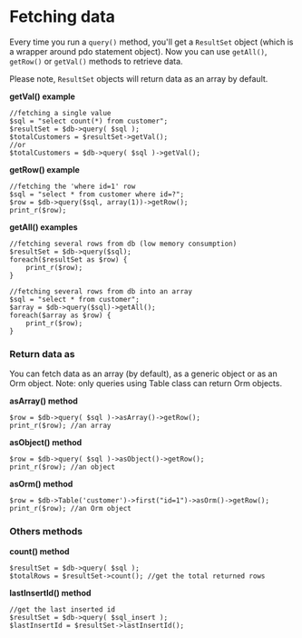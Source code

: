 # Fetching data

Every time you run a `query()` method, you'll get a `ResultSet` object (which is a wrapper around pdo statement object).
Now you can use `getAll()`, `getRow()` or `getVal()` methods to retrieve data.

Please note, `ResultSet` objects will return data as an array by default.

**getVal() example**

    //fetching a single value
    $sql = "select count(*) from customer";
    $resultSet = $db->query( $sql );
    $totalCustomers = $resultSet->getVal();
	//or
    $totalCustomers = $db->query( $sql )->getVal();

**getRow() example**

    //fetching the 'where id=1' row
    $sql = "select * from customer where id=?";
    $row = $db->query($sql, array(1))->getRow();
    print_r($row);

**getAll() examples**

    //fetching several rows from db (low memory consumption)
    $resultSet = $db->query($sql);
    foreach($resultSet as $row) {
        print_r($row);
    }
    
	//fetching several rows from db into an array
    $sql = "select * from customer";
	$array = $db->query($sql)->getAll();
    foreach($array as $row) {
        print_r($row);
    }


### Return data as

You can fetch data as an array (by default), as a generic object or as an Orm object.
Note: only queries using Table class can return Orm objects.

**asArray() method**

	$row = $db->query( $sql )->asArray()->getRow();
	print_r($row); //an array

**asObject() method**

	$row = $db->query( $sql )->asObject()->getRow();
	print_r($row); //an object

**asOrm() method**

	$row = $db->Table('customer')->first("id=1")->asOrm()->getRow();
	print_r($row); //an Orm object


### Others methods

**count() method**

	$resultSet = $db->query( $sql );
	$totalRows = $resultSet->count(); //get the total returned rows
	
**lastInsertId() method**

	//get the last inserted id
	$resultSet = $db->query( $sql_insert );
	$lastInsertId = $resultSet->lastInsertId();
	
